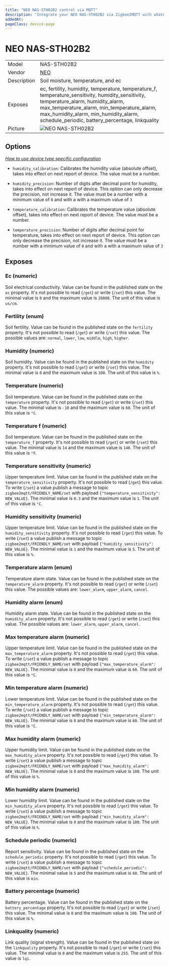 ```yaml
---
title: "NEO NAS-STH02B2 control via MQTT"
description: "Integrate your NEO NAS-STH02B2 via Zigbee2MQTT with whatever smart home infrastructure you are using without the vendor's bridge or gateway."
addedAt: 
pageClass: device-page
---
```


<!-- !!!! -->
<!-- ATTENTION: This file is auto-generated through docgen! -->
<!-- You can only edit the "Notes"-Section between the two comment lines "Notes BEGIN" and "Notes END". -->
<!-- Do not use h1 or h2 heading within "## Notes"-Section. -->
<!-- !!!! -->

# NEO NAS-STH02B2

|     |     |
|-----|-----|
| Model | NAS-STH02B2  |
| Vendor  | [NEO](/supported-devices/#v=NEO)  |
| Description | Soil moisture, temperature, and ec |
| Exposes | ec, fertility, humidity, temperature, temperature_f, temperature_sensitivity, humidity_sensitivity, temperature_alarm, humidity_alarm, max_temperature_alarm, min_temperature_alarm, max_humidity_alarm, min_humidity_alarm, schedule_periodic, battery_percentage, linkquality |
| Picture | ![NEO NAS-STH02B2](https://www.zigbee2mqtt.io/images/devices/NAS-STH02B2.png) |


<!-- Notes BEGIN: You can edit here. Add "## Notes" headline if not already present. -->


<!-- Notes END: Do not edit below this line -->



## Options
*[How to use device type specific configuration](../guide/configuration/devices-groups.md#specific-device-options)*

* `humidity_calibration`: Calibrates the humidity value (absolute offset), takes into effect on next report of device. The value must be a number.

* `humidity_precision`: Number of digits after decimal point for humidity, takes into effect on next report of device. This option can only decrease the precision, not increase it. The value must be a number with a minimum value of `0` and with a with a maximum value of `3`

* `temperature_calibration`: Calibrates the temperature value (absolute offset), takes into effect on next report of device. The value must be a number.

* `temperature_precision`: Number of digits after decimal point for temperature, takes into effect on next report of device. This option can only decrease the precision, not increase it. The value must be a number with a minimum value of `0` and with a with a maximum value of `3`


## Exposes

### Ec (numeric)
Soil electrical conductivity.
Value can be found in the published state on the `ec` property.
It's not possible to read (`/get`) or write (`/set`) this value.
The minimal value is `0` and the maximum value is `20000`.
The unit of this value is `us/cm`.

### Fertility (enum)
Soil fertility.
Value can be found in the published state on the `fertility` property.
It's not possible to read (`/get`) or write (`/set`) this value.
The possible values are: `normal`, `lower`, `low`, `middle`, `high`, `higher`.

### Humidity (numeric)
Soil humidity.
Value can be found in the published state on the `humidity` property.
It's not possible to read (`/get`) or write (`/set`) this value.
The minimal value is `0` and the maximum value is `100`.
The unit of this value is `%`.

### Temperature (numeric)
Soil temperature.
Value can be found in the published state on the `temperature` property.
It's not possible to read (`/get`) or write (`/set`) this value.
The minimal value is `-10` and the maximum value is `60`.
The unit of this value is `°C`.

### Temperature f (numeric)
Soil temperature.
Value can be found in the published state on the `temperature_f` property.
It's not possible to read (`/get`) or write (`/set`) this value.
The minimal value is `14` and the maximum value is `140`.
The unit of this value is `°F`.

### Temperature sensitivity (numeric)
Upper temperature limit.
Value can be found in the published state on the `temperature_sensitivity` property.
It's not possible to read (`/get`) this value.
To write (`/set`) a value publish a message to topic `zigbee2mqtt/FRIENDLY_NAME/set` with payload `{"temperature_sensitivity": NEW_VALUE}`.
The minimal value is `0.3` and the maximum value is `1`.
The unit of this value is `°C`.

### Humidity sensitivity (numeric)
Upper temperature limit.
Value can be found in the published state on the `humidity_sensitivity` property.
It's not possible to read (`/get`) this value.
To write (`/set`) a value publish a message to topic `zigbee2mqtt/FRIENDLY_NAME/set` with payload `{"humidity_sensitivity": NEW_VALUE}`.
The minimal value is `1` and the maximum value is `5`.
The unit of this value is `%`.

### Temperature alarm (enum)
Temperature alarm state.
Value can be found in the published state on the `temperature_alarm` property.
It's not possible to read (`/get`) or write (`/set`) this value.
The possible values are: `lower_alarm`, `upper_alarm`, `cancel`.

### Humidity alarm (enum)
Humidity alarm state.
Value can be found in the published state on the `humidity_alarm` property.
It's not possible to read (`/get`) or write (`/set`) this value.
The possible values are: `lower_alarm`, `upper_alarm`, `cancel`.

### Max temperature alarm (numeric)
Upper temperature limit.
Value can be found in the published state on the `max_temperature_alarm` property.
It's not possible to read (`/get`) this value.
To write (`/set`) a value publish a message to topic `zigbee2mqtt/FRIENDLY_NAME/set` with payload `{"max_temperature_alarm": NEW_VALUE}`.
The minimal value is `0` and the maximum value is `60`.
The unit of this value is `°C`.

### Min temperature alarm (numeric)
Lower temperature limit.
Value can be found in the published state on the `min_temperature_alarm` property.
It's not possible to read (`/get`) this value.
To write (`/set`) a value publish a message to topic `zigbee2mqtt/FRIENDLY_NAME/set` with payload `{"min_temperature_alarm": NEW_VALUE}`.
The minimal value is `0` and the maximum value is `60`.
The unit of this value is `°C`.

### Max humidity alarm (numeric)
Upper humidity limit.
Value can be found in the published state on the `max_humidity_alarm` property.
It's not possible to read (`/get`) this value.
To write (`/set`) a value publish a message to topic `zigbee2mqtt/FRIENDLY_NAME/set` with payload `{"max_humidity_alarm": NEW_VALUE}`.
The minimal value is `0` and the maximum value is `100`.
The unit of this value is `%`.

### Min humidity alarm (numeric)
Lower humidity limit.
Value can be found in the published state on the `min_humidity_alarm` property.
It's not possible to read (`/get`) this value.
To write (`/set`) a value publish a message to topic `zigbee2mqtt/FRIENDLY_NAME/set` with payload `{"min_humidity_alarm": NEW_VALUE}`.
The minimal value is `0` and the maximum value is `100`.
The unit of this value is `%`.

### Schedule periodic (numeric)
Report sensitivity.
Value can be found in the published state on the `schedule_periodic` property.
It's not possible to read (`/get`) this value.
To write (`/set`) a value publish a message to topic `zigbee2mqtt/FRIENDLY_NAME/set` with payload `{"schedule_periodic": NEW_VALUE}`.
The minimal value is `5` and the maximum value is `60`.
The unit of this value is `min`.

### Battery percentage (numeric)
Battery percentage.
Value can be found in the published state on the `battery_percentage` property.
It's not possible to read (`/get`) or write (`/set`) this value.
The minimal value is `0` and the maximum value is `100`.
The unit of this value is `%`.

### Linkquality (numeric)
Link quality (signal strength).
Value can be found in the published state on the `linkquality` property.
It's not possible to read (`/get`) or write (`/set`) this value.
The minimal value is `0` and the maximum value is `255`.
The unit of this value is `lqi`.

